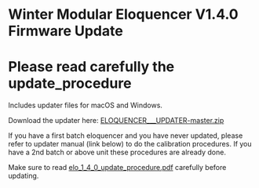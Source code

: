 # Winter Modular Eloquencer V1.4.0 Firmware Update
# Please read carefully the update_procedure


Includes updater files for macOS and Windows.

Download the updater here: [ELOQUENCER___UPDATER-master.zip](https://github.com/enoughframes/ELOQUENCER___UPDATER/archive/master.zip)

If you have a first batch eloquencer and you have never updated, please refer to updater manual (link below) to do the calibration procedures. If you have a 2nd batch or above unit these procedures are already done.

Make sure to read [elo_1_4_0_update_procedure.pdf](https://github.com/enoughframes/ELOQUENCER___UPDATER/blob/master/Eloquencer_update_procedure_1_4_0.pdf) carefully before updating.


